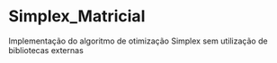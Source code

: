 # Simplex_Matricial
Implementação do algoritmo de otimização Simplex sem utilização de bibliotecas externas
